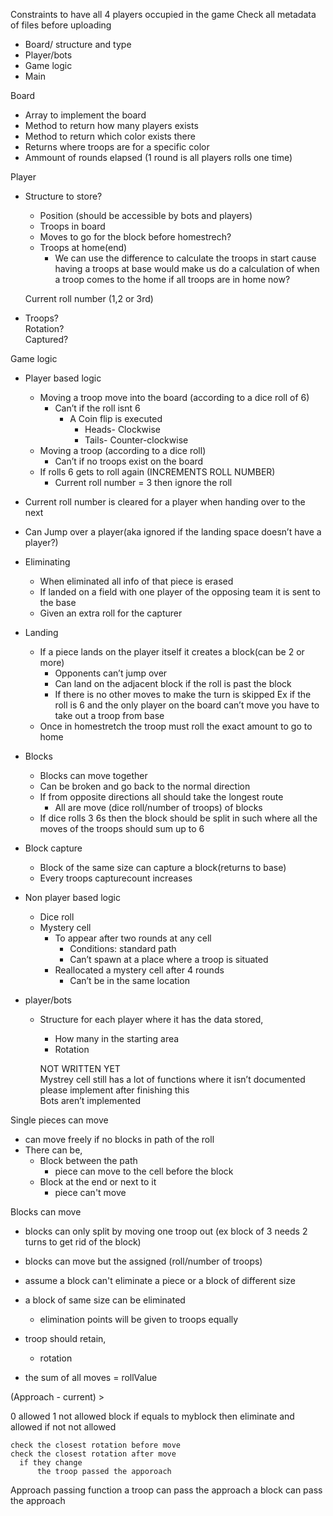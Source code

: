 Constraints to have all 4 players occupied in the game
Check all metadata of files before uploading
* Board/ structure and type  
* Player/bots  
* Game logic  
* Main


Board

* Array to implement the board  
* Method to return how many players exists   
* Method to return which color exists there  
* Returns where troops are for a specific color  
* Ammount of rounds elapsed (1 round is all players rolls one time)

Player

* Structure to store?  
  * Position (should be accessible by bots and players)  
  * Troops in board 
  * Moves to go for the block before homestrech?
  * Troops at home(end)  
    * We can use the difference to calculate the troops in start cause having a troops at base would make us do a calculation of when a troop comes to the home if all troops are in home now?	

  Current roll number (1,2 or 3rd)

* Troops?  
  	Rotation?  
  	Captured?

		  
		  
	  
Game logic

* Player based logic  
  * Moving a troop move into the board (according to a dice roll of 6\)  
    * Can’t if the roll isnt 6  
      * A Coin flip is executed  
        * Heads- Clockwise  
        * Tails-	Counter-clockwise  
  * Moving a troop (according to a dice roll)  
    * Can’t if no troops exist on the board  
  * If rolls 6 gets to roll again (INCREMENTS ROLL NUMBER)  
    * Current roll number \= 3 then ignore the roll  
* Current roll number is cleared for a player when handing over to the next  
* Can Jump over a player(aka ignored if the landing space doesn’t have a player?)


    
* Eliminating  
  * When eliminated all info of that piece is erased  
  * If landed on a field with one player of the opposing team it is sent to the base  
  * Given an extra roll for the capturer

    

* Landing  
  * If a piece lands on the player itself it creates a block(can be 2 or more)  
    * Opponents can’t jump over   
    * Can land on the adjacent block if the roll is past the block  
    * If there is no other moves to make the turn is skipped		Ex if the roll is 6 and the only player on the board can’t move you have to take out a troop from base  
  * Once in homestretch the troop must roll the exact amount to go to home

* Blocks  
  * Blocks can move together  
  * Can be broken and go back to the normal direction  
  * If from opposite directions all should take the longest route  
    * All are move  (dice roll/number of troops) of blocks  
  * If dice rolls 3 6s then the block should be split in such where all the moves of the troops should sum up to 6

* Block capture  
  * Block of the same size can capture a block(returns to base)  
  * Every troops capturecount increases

			  
		  
		  
		  
		

* Non player based logic  
  * Dice roll  
  * Mystery cell  
    * To appear after two rounds at any cell  
      * Conditions: standard path  
      * Can’t spawn at a place where a troop is situated  
    * Reallocated a mystery cell after 4 rounds  
      * Can’t be in the same location

		

* player/bots  
  * Structure for each player where it has the data stored,  
    * How many in the starting area  
    * Rotation

		  
	NOT WRITTEN YET  
Mystrey cell still has a lot of functions where it isn’t documented please implement after finishing this  
Bots aren’t implemented  


Single pieces can move
  * can move freely if no blocks in path of the roll
  * There can be,
    * Block between the path
      * piece can move to the cell before the block
    * Block at the end or next to it
      * piece can't move

Blocks can move
  * blocks can only split by moving one troop out (ex block of 3 needs 2 turns to get rid of the block)
  * blocks can move but the assigned (roll/number of troops)
  * assume a block can't eliminate a piece or a block of different size
  * a block of same size can be eliminated
    * elimination points will be given to troops equally
  
  * troop should retain,
    * rotation
  * the sum of all moves = rollValue

  (Approach - current) >

  0 allowed
  1 not allowed
  block if equals to myblock
    then eliminate and allowed
    if not not allowed

    check the closest rotation before move
    check the closest rotation after move
      if they change 
          the troop passed the apporoach

  Approach passing function
    a troop can pass the approach
    a block can pass the approach
    